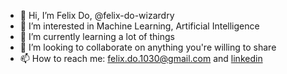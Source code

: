 - 👋 Hi, I’m Felix Do, @felix-do-wizardry
- 👀 I’m interested in Machine Learning, Artificial Intelligence
- 🌱 I’m currently learning a lot of things
- 💞️ I’m looking to collaborate on anything you're willing to share
- 📫 How to reach me: felix.do.1030@gmail.com and [linkedin](https://www.linkedin.com/in/felix-do/)

<!---
felix-do-wizardry/felix-do-wizardry is a ✨ special ✨ repository because its `README.md` (this file) appears on your GitHub profile.
You can click the Preview link to take a look at your changes.
--->
